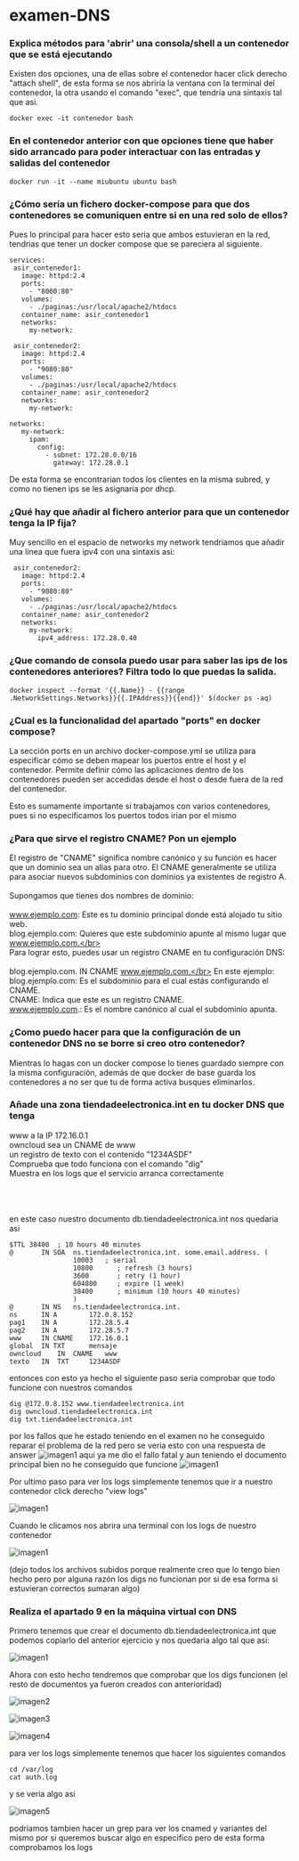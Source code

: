 # examen-DNS

### Explica métodos para 'abrir' una consola/shell a un contenedor que se está ejecutando

Existen dos opciones, una de ellas sobre el contenedor hacer click derecho "attach shell", de esta forma se nos abriría la ventana con la terminal del contenedor, la otra usando el comando "exec", que tendría una sintaxis tal que asi.
~~~
docker exec -it contenedor bash
~~~

###  En el contenedor anterior con que opciones tiene que haber sido arrancado para poder interactuar con las entradas y salidas del contenedor


~~~
docker run -it --name miubuntu ubuntu bash
~~~

###  ¿Cómo sería un fichero docker-compose para que dos contenedores se comuniquen entre si en una red solo de ellos?

Pues lo principal para hacer esto seria que ambos estuvieran en la red, tendrias que tener un docker compose que se pareciera al siguiente.
~~~
services:
 asir_contenedor1:
   image: httpd:2.4
   ports:
     - "8000:80"
   volumes:
     - ./paginas:/usr/local/apache2/htdocs 
   container_name: asir_contenedor1
   networks:
     my-network:

 asir_contenedor2:
   image: httpd:2.4
   ports:
     - "9080:80"
   volumes:
     - ./paginas:/usr/local/apache2/htdocs 
   container_name: asir_contenedor2
   networks:
     my-network:

networks:
   my-network:
     ipam:
       config:
         - subnet: 172.28.0.0/16
           gateway: 172.28.0.1
~~~

De esta forma se encontrarian todos los clientes en la misma subred, y como no tienen ips se les asignaria por dhcp.

###  ¿Qué hay que añadir al fichero anterior para que un contenedor tenga la IP fija?

Muy sencillo en el espacio de networks my network tendriamos que añadir una linea que fuera ipv4 con una sintaxis asi:
~~~
 asir_contenedor2:
   image: httpd:2.4
   ports:
     - "9080:80"
   volumes:
     - ./paginas:/usr/local/apache2/htdocs 
   container_name: asir_contenedor2
   networks:
     my-network:
       ipv4_address: 172.28.0.40
~~~

### ¿Que comando de consola puedo usar para saber las ips de los contenedores anteriores? Filtra todo lo que puedas la salida.

~~~
docker inspect --format '{{.Name}} - {{range .NetworkSettings.Networks}}{{.IPAddress}}{{end}}' $(docker ps -aq)
~~~

### ¿Cual es la funcionalidad del apartado "ports" en docker compose?

La sección ports en un archivo docker-compose.yml se utiliza para especificar cómo se deben mapear
los puertos entre el host y el contenedor. Permite definir cómo las aplicaciones dentro de los
contenedores pueden ser accedidas desde el host o desde fuera de la red del contenedor.

Esto es sumamente importante si trabajamos con varios contenedores, pues si no especificamos los puertos todos irian por el mismo

### ¿Para que sirve el registro CNAME? Pon un ejemplo

El registro de "CNAME" significa nombre canónico y su función es hacer que un
dominio sea un alias para otro. El CNAME generalmente se utiliza para asociar nuevos
subdominios con dominios ya existentes de registro A.</br></br>
Supongamos que tienes dos nombres de dominio:</br></br>
www.ejemplo.com: Este es tu dominio principal donde está alojado tu sitio web.</br>
blog.ejemplo.com: Quieres que este subdominio apunte al mismo lugar que www.ejemplo.com.</br></br>
Para lograr esto, puedes usar un registro CNAME en tu configuración DNS:</br></br>
blog.ejemplo.com. IN CNAME www.ejemplo.com.</br>
En este ejemplo:</br>
blog.ejemplo.com: Es el subdominio para el cual estás configurando el CNAME.</br>
CNAME: Indica que este es un registro CNAME.</br>
www.ejemplo.com.: Es el nombre canónico al cual el subdominio apunta.</br>

###  ¿Como puedo hacer para que la configuración de un contenedor DNS no se borre si creo otro contenedor?

Mientras lo hagas con un docker compose lo tienes guardado siempre con la misma configuración,
además de que docker de base guarda los contenedores a no ser que tu de forma activa busques
eliminarlos.

###  Añade una zona tiendadeelectronica.int en tu docker DNS que tenga
www a la IP 172.16.0.1 </br>
owncloud sea un CNAME de www</br>
un registro de texto con el contenido "1234ASDF"</br>
Comprueba que todo funciona con el comando "dig"</br>
Muestra en los logs que el servicio arranca correctamente</br></br></br></br>

en este caso nuestro documento db.tiendadeelectronica.int nos quedaria asi
~~~
$TTL 38400	; 10 hours 40 minutes
@		IN SOA	ns.tiendadeelectronica.int. some.email.address. (
				10003   ; serial
				10800      ; refresh (3 hours)
				3600       ; retry (1 hour)
				604800     ; expire (1 week)
				38400      ; minimum (10 hours 40 minutes)
				)
@		IN NS	ns.tiendadeelectronica.int.
ns		IN A		172.0.8.152
pag1	IN A		172.28.5.4
pag2	IN A 		172.28.5.7
www		IN CNAME	172.16.0.1
global	IN TXT		mensaje
owncloud	IN	CNAME	www
texto	IN	TXT		1234ASDF
~~~

entonces con esto ya hecho el siguiente paso seria comprobar que todo funcione con nuestros comandos 
~~~
dig @172.0.8.152 www.tiendadeelectronica.int
dig owncloud.tiendadeelectronica.int
dig txt.tiendadeelectronica.int
~~~

por los fallos que he estado teniendo en el examen no he conseguido reparar el problema de la red pero se veria esto con una respuesta de answer 
![imagen1](imagenes/Screenshot_20231113_171151.png)
 aqui ya me dio el fallo fatal y aun teniendo el documento principal bien no he conseguido que funcione 
![imagen1](imagenes/Screenshot_20231113_173003.png)

Por ultimo paso para ver los logs simplemente tenemos que ir a nuestro contenedor click derecho "view logs"

![imagen1](imagenes/Screenshot_20231113_173809.png)

Cuando le clicamos nos abrira una terminal con los logs de nuestro contenedor

![imagen1](imagenes/Screenshot_20231113_173823.png)

(dejo todos los archivos subidos porque realmente creo que lo tengo bien hecho pero por alguna razón los digs no funcionan por si de esa forma si estuvieran correctos sumaran algo)

###  Realiza el apartado 9 en la máquina virtual con DNS

Primero tenemos que crear el documento db.tiendadeelectronica.int que podemos copiarlo del anterior ejercicio y nos quedaria algo tal que asi:

![imagen1](imagenes/Screenshot_20231113_171031.png)

Ahora con esto hecho tendremos que comprobar que los digs funcionen (el resto de documentos ya fueron creados con anterioridad)

![imagen2](imagenes/Screenshot_20231113_171510.png)

![imagen3](imagenes/Screenshot_20231113_171530.png)

![imagen4](imagenes/Screenshot_20231113_171457.png)

para ver los logs simplemente tenemos que hacer los siguientes comandos
~~~
cd /var/log
cat auth.log
~~~

y se veria algo asi

![imagen5](imagenes/Screenshot_20231113_173351.png)

podriamos tambien hacer un grep para ver los cnamed y variantes del mismo por si queremos buscar algo en especifico pero de esta forma comprobamos los logs

